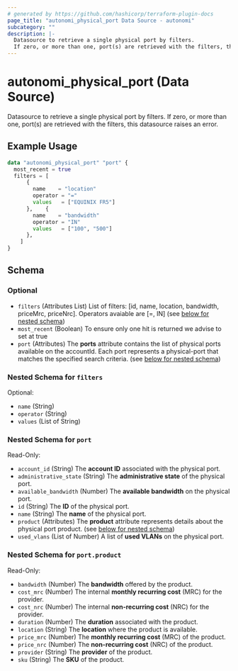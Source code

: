 ```yaml
---
# generated by https://github.com/hashicorp/terraform-plugin-docs
page_title: "autonomi_physical_port Data Source - autonomi"
subcategory: ""
description: |-
  Datasource to retrieve a single physical port by filters.
  If zero, or more than one, port(s) are retrieved with the filters, this datasource raises an error.
---
```


# autonomi_physical_port (Data Source)

Datasource to retrieve a single physical port by filters.
If zero, or more than one, port(s) are retrieved with the filters, this datasource raises an error.

## Example Usage

```terraform
data "autonomi_physical_port" "port" {
  most_recent = true
  filters = [
      {
        name    = "location"
        operator = "="
        values   = ["EQUINIX FR5"]
      },    {
        name    = "bandwidth"
        operator = "IN"
        values   = ["100", "500"]
      },
    ]
}
```

<!-- schema generated by tfplugindocs -->
## Schema

### Optional

- `filters` (Attributes List) List of filters: [id, name, location, bandwidth, priceMrc, priceNrc].
Operators avaiable are [=, IN] (see [below for nested schema](#nestedatt--filters))
- `most_recent` (Boolean) To ensure only one hit is returned we advise to set at true
- `port` (Attributes) The **ports** attribute contains the list of physical ports available on the accountId.
Each port represents a physical-port that matches the specified search criteria. (see [below for nested schema](#nestedatt--port))

<a id="nestedatt--filters"></a>
### Nested Schema for `filters`

Optional:

- `name` (String)
- `operator` (String)
- `values` (List of String)

<a id="nestedatt--port"></a>
### Nested Schema for `port`

Read-Only:

- `account_id` (String) The **account ID** associated with the physical port.
- `administrative_state` (String) The **administrative state** of the physical port.
- `available_bandwidth` (Number) The **available bandwidth** on the physical port.
- `id` (String) The **ID** of the physical port.
- `name` (String) The **name** of the physical port.
- `product` (Attributes) The **product** attribute represents details about the physical port product. (see [below for nested schema](#nestedatt--port--product))
- `used_vlans` (List of Number) A list of **used VLANs** on the physical port.

<a id="nestedatt--port--product"></a>
### Nested Schema for `port.product`

Read-Only:

- `bandwidth` (Number) The **bandwidth** offered by the product.
- `cost_mrc` (Number) The internal **monthly recurring cost** (MRC) for the provider.
- `cost_nrc` (Number) The internal **non-recurring cost** (NRC) for the provider.
- `duration` (Number) The **duration** associated with the product.
- `location` (String) The **location** where the product is available.
- `price_mrc` (Number) The **monthly recurring cost** (MRC) of the product.
- `price_nrc` (Number) The **non-recurring cost** (NRC) of the product.
- `provider` (String) The **provider** of the product.
- `sku` (String) The **SKU** of the product.
